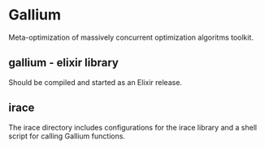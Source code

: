 # Gallium

Meta-optimization of massively concurrent optimization algoritms toolkit.

## gallium - elixir library

Should be compiled and started as an Elixir release.

## irace

The irace directory includes configurations for the irace library and a shell script for calling Gallium functions.
